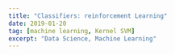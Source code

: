 ```yaml
---
title: "Classifiers: reinforcement Learning"
date: 2019-01-20
tag: [machine learning, Kernel SVM]
excerpt: "Data Science, Machine Learning"
---
```

